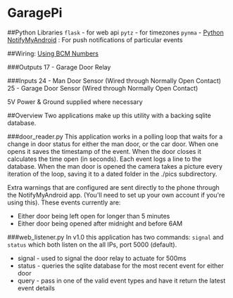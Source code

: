 GaragePi
=====

##Python Libraries
`flask` - for web api
`pytz` - for timezones
`pynma` - [Python NotifyMyAndroid](https://github.com/uskr/pynma) : For push notifications of particular events

##Wiring: 
[Using BCM Numbers](http://www.raspberrypi-spy.co.uk/wp-content/uploads/2012/06/Raspberry-Pi-GPIO-Layout-Model-B-Plus-rotated-2700x900-1024x341.png)

###Outputs
17 - Garage Door Relay

###Inputs
24 - Man Door Sensor (Wired through Normally Open Contact)
25 - Garage Door Sensor (Wired through Normally Open Contact)

5V Power & Ground supplied where necessary

##Overview
Two applications make up this utility with a backing sqlite database.

###door_reader.py
This application works in a polling loop that waits for a change in door status for either the man door, or the car door. 
When one opens it saves the timestamp of the event. When the door closes it calculates the time open (in seconds). Each event logs a line to the database. When the man door is opened the camera takes a picture every iteration of the loop, saving it to a dated folder in the ./pics subdirectory.

Extra warnings that are configured are sent directly to the phone through the NotifyMyAndroid app. (You'll need to set up your own account if you're using this). These events currently are:

- Either door being left open for longer than 5 minutes
- Either door being opened after midnight and before 6AM

###web_listener.py
In v1.0 this application has two commands: `signal` and `status` which both listen on the all IPs, port 5000 (default).

* signal - used to signal the door relay to actuate for 500ms
* status - queries the sqlite database for the most recent event for either door
* query - pass in one of the valid event types and have it return the latest event details